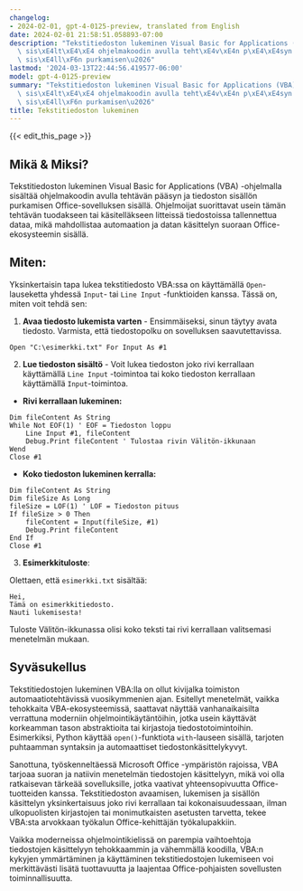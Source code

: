 ```yaml
---
changelog:
- 2024-02-01, gpt-4-0125-preview, translated from English
date: 2024-02-01 21:58:51.058893-07:00
description: "Tekstitiedoston lukeminen Visual Basic for Applications (VBA) -ohjelmalla\
  \ sis\xE4lt\xE4\xE4 ohjelmakoodin avulla teht\xE4v\xE4n p\xE4\xE4syn ja tiedoston\
  \ sis\xE4ll\xF6n purkamisen\u2026"
lastmod: '2024-03-13T22:44:56.419577-06:00'
model: gpt-4-0125-preview
summary: "Tekstitiedoston lukeminen Visual Basic for Applications (VBA) -ohjelmalla\
  \ sis\xE4lt\xE4\xE4 ohjelmakoodin avulla teht\xE4v\xE4n p\xE4\xE4syn ja tiedoston\
  \ sis\xE4ll\xF6n purkamisen\u2026"
title: Tekstitiedoston lukeminen
---
```


{{< edit_this_page >}}

## Mikä & Miksi?

Tekstitiedoston lukeminen Visual Basic for Applications (VBA) -ohjelmalla sisältää ohjelmakoodin avulla tehtävän pääsyn ja tiedoston sisällön purkamisen Office-sovelluksen sisällä. Ohjelmoijat suorittavat usein tämän tehtävän tuodakseen tai käsitelläkseen litteissä tiedostoissa tallennettua dataa, mikä mahdollistaa automaation ja datan käsittelyn suoraan Office-ekosysteemin sisällä.

## Miten:

Yksinkertaisin tapa lukea tekstitiedosto VBA:ssa on käyttämällä `Open`-lauseketta yhdessä `Input`- tai `Line Input` -funktioiden kanssa. Tässä on, miten voit tehdä sen:

1. **Avaa tiedosto lukemista varten** - Ensimmäiseksi, sinun täytyy avata tiedosto. Varmista, että tiedostopolku on sovelluksen saavutettavissa.

```basic
Open "C:\esimerkki.txt" For Input As #1
```

2. **Lue tiedoston sisältö** - Voit lukea tiedoston joko rivi kerrallaan käyttämällä `Line Input` -toimintoa tai koko tiedoston kerrallaan käyttämällä `Input`-toimintoa.

- **Rivi kerrallaan lukeminen:**

```basic
Dim fileContent As String
While Not EOF(1) ' EOF = Tiedoston loppu
    Line Input #1, fileContent
    Debug.Print fileContent ' Tulostaa rivin Välitön-ikkunaan
Wend
Close #1
```

- **Koko tiedoston lukeminen kerralla:**

```basic
Dim fileContent As String
Dim fileSize As Long
fileSize = LOF(1) ' LOF = Tiedoston pituus
If fileSize > 0 Then
    fileContent = Input(fileSize, #1)
    Debug.Print fileContent
End If
Close #1
```

3. **Esimerkkituloste**:

Olettaen, että `esimerkki.txt` sisältää:

```
Hei,
Tämä on esimerkkitiedosto.
Nauti lukemisesta!
```

Tuloste Välitön-ikkunassa olisi koko teksti tai rivi kerrallaan valitsemasi menetelmän mukaan.

## Syväsukellus

Tekstitiedostojen lukeminen VBA:lla on ollut kivijalka toimiston automaatiotehtävissä vuosikymmenien ajan. Esitellyt menetelmät, vaikka tehokkaita VBA-ekosysteemissä, saattavat näyttää vanhanaikaisilta verrattuna moderniin ohjelmointikäytäntöihin, jotka usein käyttävät korkeamman tason abstraktioita tai kirjastoja tiedostotoimintoihin. Esimerkiksi, Python käyttää `open()`-funktiota `with`-lauseen sisällä, tarjoten puhtaamman syntaksin ja automaattiset tiedostonkäsittelykyvyt.

Sanottuna, työskenneltäessä Microsoft Office -ympäristön rajoissa, VBA tarjoaa suoran ja natiivin menetelmän tiedostojen käsittelyyn, mikä voi olla ratkaisevan tärkeää sovelluksille, jotka vaativat yhteensopivuutta Office-tuotteiden kanssa. Tekstitiedoston avaamisen, lukemisen ja sisällön käsittelyn yksinkertaisuus joko rivi kerrallaan tai kokonaisuudessaan, ilman ulkopuolisten kirjastojen tai monimutkaisten asetusten tarvetta, tekee VBA:sta arvokkaan työkalun Office-kehittäjän työkalupakkiin.

Vaikka moderneissa ohjelmointikielissä on parempia vaihtoehtoja tiedostojen käsittelyyn tehokkaammin ja vähemmällä koodilla, VBA:n kykyjen ymmärtäminen ja käyttäminen tekstitiedostojen lukemiseen voi merkittävästi lisätä tuottavuutta ja laajentaa Office-pohjaisten sovellusten toiminnallisuutta.
